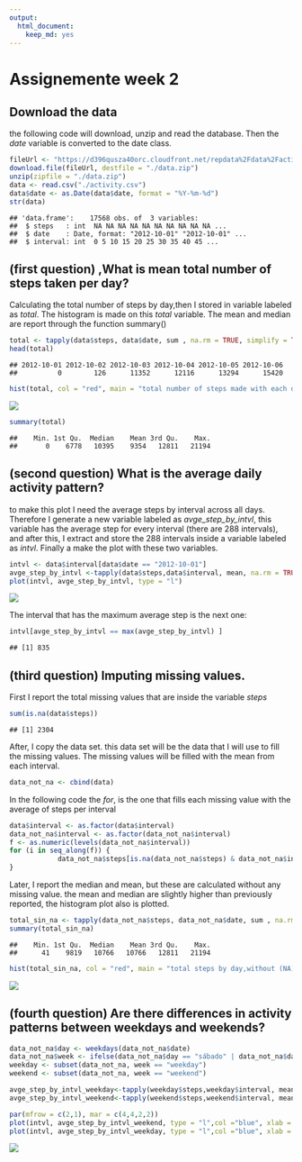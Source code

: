 ```yaml
---
output: 
  html_document: 
    keep_md: yes
---
```

Assignemente week 2 
===================
## Download the data

the following code will download, unzip and read the database. Then the *date* variable is converted to the date class.

```r
fileUrl <- "https://d396qusza40orc.cloudfront.net/repdata%2Fdata%2Factivity.zip"
download.file(fileUrl, destfile = "./data.zip")
unzip(zipfile = "./data.zip")
data <- read.csv("./activity.csv")
data$date <- as.Date(data$date, format = "%Y-%m-%d")
str(data)
```

```
## 'data.frame':	17568 obs. of  3 variables:
##  $ steps   : int  NA NA NA NA NA NA NA NA NA NA ...
##  $ date    : Date, format: "2012-10-01" "2012-10-01" ...
##  $ interval: int  0 5 10 15 20 25 30 35 40 45 ...
```
## (first question) ,What is mean total number of steps taken per day?

Calculating the total number of steps by day,then I stored in variable labeled as *total*. The histogram is made on this *total* variable. The mean and median are report through the function summary()


```r
total <- tapply(data$steps, data$date, sum , na.rm = TRUE, simplify = TRUE)
head(total)
```

```
## 2012-10-01 2012-10-02 2012-10-03 2012-10-04 2012-10-05 2012-10-06 
##          0        126      11352      12116      13294      15420
```

```r
hist(total, col = "red", main = "total number of steps made with each day", xlab = "steps", ylab = "Number of days")
```

![](PA1_template_files/figure-html/unnamed-chunk-2-1.png)<!-- -->

```r
summary(total)
```

```
##    Min. 1st Qu.  Median    Mean 3rd Qu.    Max. 
##       0    6778   10395    9354   12811   21194
```

## (second question) What is the average daily activity pattern?

to make this plot I need the average steps by interval across all days. Therefore I generate a new variable labeled as *avge_step_by_intvl*, this variable has the average step for every interval (there are 288 intervals), and after this, I extract and store the 288 intervals inside a variable labeled as *intvl*. Finally a make the plot with these two variables.

```r
intvl <- data$interval[data$date == "2012-10-01"]
avge_step_by_intvl <-tapply(data$steps,data$interval, mean, na.rm = TRUE, simplify = TRUE)
plot(intvl, avge_step_by_intvl, type = "l")
```

![](PA1_template_files/figure-html/unnamed-chunk-3-1.png)<!-- -->


The interval that has the maximum average step is the next one:



```r
intvl[avge_step_by_intvl == max(avge_step_by_intvl) ]
```

```
## [1] 835
```
## (third question) Imputing missing values.
First I report the total missing values that are inside the variable *steps*

```r
sum(is.na(data$steps))
```

```
## [1] 2304
```
After, I copy the data set. this data set will be the data that I will use to fill the missing values. The missing values will be filled with the mean from each interval.

```r
data_not_na <- cbind(data)
```

In the following code the *for*, is the one that fills each missing value with the average of steps per interval

```r
data$interval <- as.factor(data$interval)
data_not_na$interval <- as.factor(data_not_na$interval)
f <- as.numeric(levels(data_not_na$interval))
for (i in seq_along(f)) {
            data_not_na$steps[is.na(data_not_na$steps) & data_not_na$interval == f[i]] <- mean(data_not_na$steps[data_not_na$interval==f[i]], na.rm = TRUE)
}
```
Later, I report the median and mean, but these are calculated without any missing value. the mean and median are slightly higher than previously reported, the histogram plot also is plotted.

```r
total_sin_na <- tapply(data_not_na$steps, data_not_na$date, sum , na.rm = TRUE, simplify = TRUE)
summary(total_sin_na)
```

```
##    Min. 1st Qu.  Median    Mean 3rd Qu.    Max. 
##      41    9819   10766   10766   12811   21194
```

```r
hist(total_sin_na, col = "red", main = "total steps by day,without (NA) missing values", xlab = "total steps", ylab = "day")
```

![](PA1_template_files/figure-html/unnamed-chunk-8-1.png)<!-- -->

## (fourth question) Are there differences in activity patterns between weekdays and weekends?


```r
data_not_na$day <- weekdays(data_not_na$date)
data_not_na$week <- ifelse(data_not_na$day == "sábado" | data_not_na$day == "domingo", "weekend", "weekday" )
weekday <- subset(data_not_na, week == "weekday")
weekend <- subset(data_not_na, week == "weekend")

avge_step_by_intvl_weekday<-tapply(weekday$steps,weekday$interval, mean, simplify = TRUE)
avge_step_by_intvl_weekend<-tapply(weekend$steps,weekend$interval, mean, simplify = TRUE)

par(mfrow = c(2,1), mar = c(4,4,2,2))
plot(intvl, avge_step_by_intvl_weekend, type = "l",col ="blue", xlab = "", ylab = "Number of steps", main = "weekend")
plot(intvl, avge_step_by_intvl_weekday, type = "l",col ="blue", xlab = "interval", ylab = "Number of steps", main = "weekday")
```

![](PA1_template_files/figure-html/unnamed-chunk-9-1.png)<!-- -->









